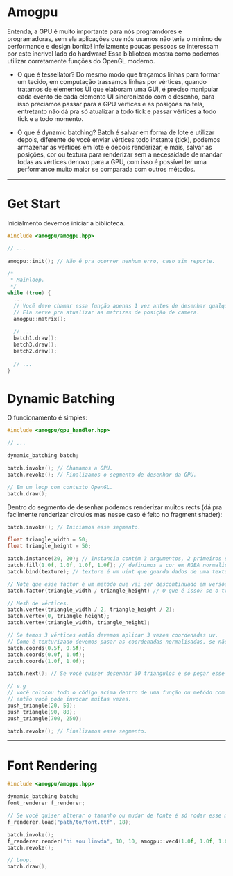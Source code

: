 # Amogpu

Entenda, a GPU é muito importante para nós programdores e programadoras, sem ela aplicações que nós usamos não teria o minimo de performance e design bonito!
infelizmente poucas pessoas se interessam por este íncrivel lado do hardware!
Essa biblioteca mostra como podemos utilizar corretamente funções do OpenGL moderno.

- O que é tessellator?
Do mesmo modo que traçamos linhas para formar um tecido, em computação trassamos linhas por vértices, quando tratamos de elementos UI que elaboram uma GUI, é preciso manipular cada evento de cada elemento UI sincronizado com o desenho, para isso preciamos passar para a GPU vértices e as posições na tela, entretanto não dá pra só atualizar a todo tick e passar vértices a todo tick e a todo momento.

- O que é dynamic batching?
Batch é salvar em forma de lote e utilizar depois, diferente de você enviar vértices todo instante (tick), podemos armazenar as vértices em lote e depois renderizar, e mais, salvar as posições, cor ou textura para renderizar sem a necessidade de mandar todas as vértices denovo para a GPU, com isso é possível ter uma performance muito maior se comparada com outros métodos.

---

# Get Start

Inicialmento devemos iniciar a biblioteca.
```c++
#include <amogpu/amogpu.hpp>

// ...

amogpu::init(); // Não é pra ocorrer nenhum erro, caso sim reporte.

/*
 * Mainloop.
 */
while (true) {
  ...
  // Você deve chamar essa função apenas 1 vez antes de desenhar qualquer coisa.
  // Ela serve pra atualizar as matrizes de posição de camera.
  amogpu::matrix();
  
  // ...
  batch1.draw();
  batch3.draw();
  batch2.draw();
  
  // ...
}

```

# Dynamic Batching

O funcionamento é simples:
```c++
#include <amogpu/gpu_handler.hpp>

// ...

dynamic_batching batch;

batch.invoke(); // Chamamos a GPU.
batch.revoke(); // Finalizamos o segmento de desenhar da GPU.

// Em um loop com contexto OpenGL.
batch.draw();
```

Dentro do segmento de desenhar podemos renderizar muitos rects (dá pra facilmente renderizar circulos mas nesse caso é feito no fragment shader):
```c++
batch.invoke(); // Iniciamos esse segmento.

float triangle_width = 50;
float triangle_height = 50;

batch.instance(20, 20); // Instancia contém 3 argumentos, 2 primeiros são [x, y] e o ultimo é o factor, mas não precisa especificar agora.
batch.fill(1.0f, 1.0f, 1.0f, 1.0f); // definimos a cor em RGBA normalisados (1.0 - 0.0).
batch.bind(texture); // texture é um uint que guarda dados de uma textura.

// Note que esse factor é um metódo que vai ser descontinuado em versões futuras.
batch.factor(triangle_width / triangle_height) // O que é isso? se o triangulo mudar de tamanho então devemos mencionar isso para o batch.

// Mesh de vértices.
batch.vertex(triangle_width / 2, triangle_height / 2);
batch.vertex(0, triangle_height);
batch.vertex(triangle_width, triangle_height);

// Se temos 3 vértices então devemos aplicar 3 vezes coordenadas uv.
// Como é texturizado devemos pasar as coordenadas normalisadas, se não tiver textura inclusa é só passar 0.0f 3 vezes.
batch.coords(0.5f, 0.5f);
batch.coords(0.0f, 1.0f);
batch.coords(1.0f, 1.0f);

batch.next(); // Se você quiser desenhar 30 triangulos é só pegar esse sub-segmento de (instance() - next()) calls e replicar.

// e.g
// você colocou todo o código acima dentro de uma função ou metódo com parametros para apenas a posição.
// então você pode invocar muitas vezes.
push_triangle(20, 50);
push_triangle(90, 80);
push_triangle(700, 250);

batch.revoke(); // Finalizamos esse segmento.
```

--- 
# Font Rendering

```c++
#include <amogpu/amogpu.hpp>

dynamic_batching batch;
font_renderer f_renderer;

// Se você quiser alterar o tamanho ou mudar de fonte é só rodar esse método.
f_renderer.load("path/to/font.ttf", 18);

batch.invoke();
f_renderer.render("hi sou linwda", 10, 10, amogpu::vec4(1.0f, 1.0f, 1.0f, 1.0f));
batch.revoke();

// Loop.
batch.draw();
```
